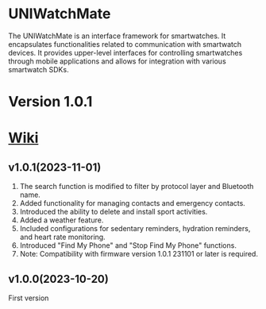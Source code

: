# UNIWatchMate
The UNIWatchMate is an interface framework for smartwatches. It encapsulates functionalities related to communication with smartwatch devices. It provides upper-level interfaces for controlling smartwatches through mobile applications and allows for integration with various smartwatch SDKs.

# Version 1.0.1

# [Wiki](https://github.com/shenjudev/UNIWatchMate-Android-Sample/wiki)

## v1.0.1(2023-11-01)
1. The search function is modified to filter by protocol layer and Bluetooth name.
2. Added functionality for managing contacts and emergency contacts.
3. Introduced the ability to delete and install sport activities.
4. Added a weather feature.
5. Included configurations for sedentary reminders, hydration reminders, and heart rate monitoring.
6. Introduced "Find My Phone" and "Stop Find My Phone" functions.
7. Note: Compatibility with firmware version 1.0.1 231101 or later is required.

## v1.0.0(2023-10-20)
First version


